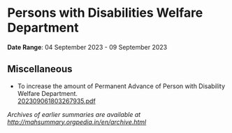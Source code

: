 # Persons with Disabilities Welfare Department

**Date Range**: 04 September 2023 - 09 September 2023


## Miscellaneous
- To increase the amount of Permanent Advance of Person with Disability Welfare Department.\
  [202309061803267935.pdf](https://gr.maharashtra.gov.in/Site/Upload/Government%20Resolutions/English/202309061803267935.pdf)


*Archives of earlier summaries are available at http://mahsummary.orgpedia.in/en/archive.html*